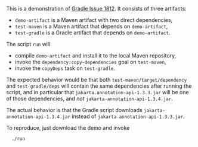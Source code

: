 This is a demonstration of [Gradle Issue 1812](https://github.com/gradle/gradle/issues/1812). It consists of three artifacts:

- `demo-artifact` is a Maven artifact with two direct dependencies,
- `test-maven` is a Maven artifact that depends on `demo-artifact`,
- `test-gradle` is a Gradle artifact that depends on `demo-artifact`.

The script `run` will

- compile `demo-artifact` and install it to the local Maven repository,
- invoke the `dependency:copy-dependencies` goal on `test-maven`,
- invoke the `copyDeps` task on `test-gradle`.

The expected behavior would be that both `test-maven/target/dependency` and `test-gradle/deps` will contain the same dependencies after running the script, and in particular that `jakarta.annotation-api-1.3.3.jar` will be one of those dependencies, and *not* `jakarta-annotation-api-1.3.4.jar`.

The actual behavior is that the Gradle script downloads `jakarta-annotation-api-1.3.4.jar` instead of `jakarta-annotation-api-1.3.3.jar`.

To reproduce, just download the demo and invoke

```
  ./run
```
